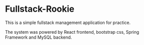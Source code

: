# Fullstack-Rookie

This is a simple fullstack management application for practice.

The system was powered by React frontend, bootstrap css, Spring Framework and MySQL backend.
